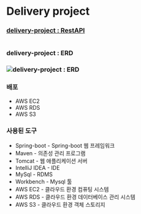 # Delivery project

### [delivery-project : RestAPI](https://github.com/delivery-project/delivery-project-server/wiki)   
#
#
#
### delivery-project : ERD
### ![delivery-project : ERD](https://user-images.githubusercontent.com/49062985/64080462-51244800-cd2f-11e9-92d3-eceb39d50eb9.PNG)


### 배포
* AWS EC2
* AWS RDS
* AWS S3


### 사용된 도구
* Spring-boot - Spring-boot 웹 프레임워크
* Maven - 의존성 관리 프로그램
* Tomcat - 웹 애플리케이션 서버
* IntelliJ IDEA - IDE
* MySql - RDMS
* Workbench - Mysql 툴
* AWS EC2 - 클라우드 환경 컴퓨팅 시스템
* AWS RDS - 클라우드 환경 데이터베이스 관리 시스템
* AWS S3 - 클라우드 환경 객체 스토리지

